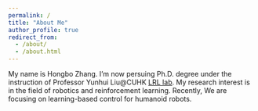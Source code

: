 ```yaml
---
permalink: /
title: "About Me"
author_profile: true
redirect_from: 
  - /about/
  - /about.html
---
```


My name is Hongbo Zhang. I’m now persuing Ph.D. degree under the instruction of Professor Yunhui Liu@CUHK [LRL lab](https://cuhkleggedrobotlab.github.io/). My research interest is in the field of robotics and reinforcement learning. Recently, We are focusing on learning-based control for humanoid robots.
